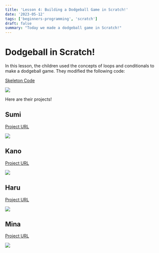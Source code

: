 ```yaml
---
title: 'Lesson 4: Building a Dodgeball Game in Scratch!'
date: '2023-05-12'
tags: ['beginners-programming', 'scratch']
draft: false
summary: "Today we made a dodgeball game in Scratch!"
--- 
```


# Dodgeball in Scratch!  

In this lesson, the children used the concepts of loops and conditionals to make a dodgeball game. They modified the following code:    

[Skeleton Code](https://scratch.mit.edu/projects/849678056/)  

![](/static/images/beginners-programming/lesson4/skeleton.jpg)  
  
Here are their projects!   


## Sumi     

[Project URL](https://scratch.mit.edu/projects/849695162)  

![](/static/images/beginners-programming/lesson4/sumi.jpg)

## Kano   

[Project URL](https://scratch.mit.edu/projects/849695159)

![](/static/images/beginners-programming/lesson4/kano.jpg)

## Haru   

[Project URL](https://scratch.mit.edu/projects/849695414)

![](/static/images/beginners-programming/lesson4/haru.jpg)

## Mina    

[Project URL](https://scratch.mit.edu/projects/849695347)

![](/static/images/beginners-programming/lesson4/mina.jpg)